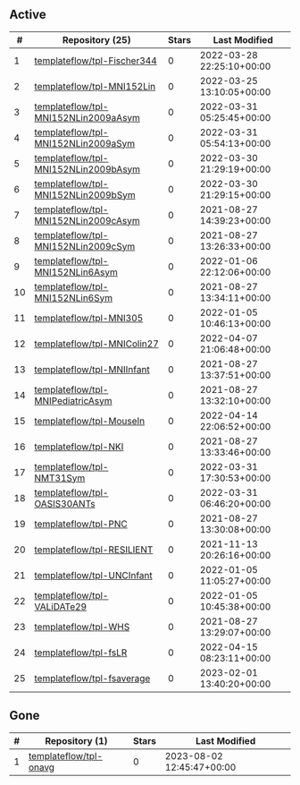 ## Active
| # | Repository (25) | Stars | Last Modified |
| --- | --- | --- | --- |
| 1 | [templateflow/tpl-Fischer344](https://gin.g-node.org/templateflow/tpl-Fischer344) | 0 | 2022-03-28 22:25:10+00:00 |
| 2 | [templateflow/tpl-MNI152Lin](https://gin.g-node.org/templateflow/tpl-MNI152Lin) | 0 | 2022-03-25 13:10:05+00:00 |
| 3 | [templateflow/tpl-MNI152NLin2009aAsym](https://gin.g-node.org/templateflow/tpl-MNI152NLin2009aAsym) | 0 | 2022-03-31 05:25:45+00:00 |
| 4 | [templateflow/tpl-MNI152NLin2009aSym](https://gin.g-node.org/templateflow/tpl-MNI152NLin2009aSym) | 0 | 2022-03-31 05:54:13+00:00 |
| 5 | [templateflow/tpl-MNI152NLin2009bAsym](https://gin.g-node.org/templateflow/tpl-MNI152NLin2009bAsym) | 0 | 2022-03-30 21:29:19+00:00 |
| 6 | [templateflow/tpl-MNI152NLin2009bSym](https://gin.g-node.org/templateflow/tpl-MNI152NLin2009bSym) | 0 | 2022-03-30 21:29:15+00:00 |
| 7 | [templateflow/tpl-MNI152NLin2009cAsym](https://gin.g-node.org/templateflow/tpl-MNI152NLin2009cAsym) | 0 | 2021-08-27 14:39:23+00:00 |
| 8 | [templateflow/tpl-MNI152NLin2009cSym](https://gin.g-node.org/templateflow/tpl-MNI152NLin2009cSym) | 0 | 2021-08-27 13:26:33+00:00 |
| 9 | [templateflow/tpl-MNI152NLin6Asym](https://gin.g-node.org/templateflow/tpl-MNI152NLin6Asym) | 0 | 2022-01-06 22:12:06+00:00 |
| 10 | [templateflow/tpl-MNI152NLin6Sym](https://gin.g-node.org/templateflow/tpl-MNI152NLin6Sym) | 0 | 2021-08-27 13:34:11+00:00 |
| 11 | [templateflow/tpl-MNI305](https://gin.g-node.org/templateflow/tpl-MNI305) | 0 | 2022-01-05 10:46:13+00:00 |
| 12 | [templateflow/tpl-MNIColin27](https://gin.g-node.org/templateflow/tpl-MNIColin27) | 0 | 2022-04-07 21:06:48+00:00 |
| 13 | [templateflow/tpl-MNIInfant](https://gin.g-node.org/templateflow/tpl-MNIInfant) | 0 | 2021-08-27 13:37:51+00:00 |
| 14 | [templateflow/tpl-MNIPediatricAsym](https://gin.g-node.org/templateflow/tpl-MNIPediatricAsym) | 0 | 2021-08-27 13:32:10+00:00 |
| 15 | [templateflow/tpl-MouseIn](https://gin.g-node.org/templateflow/tpl-MouseIn) | 0 | 2022-04-14 22:06:52+00:00 |
| 16 | [templateflow/tpl-NKI](https://gin.g-node.org/templateflow/tpl-NKI) | 0 | 2021-08-27 13:33:46+00:00 |
| 17 | [templateflow/tpl-NMT31Sym](https://gin.g-node.org/templateflow/tpl-NMT31Sym) | 0 | 2022-03-31 17:30:53+00:00 |
| 18 | [templateflow/tpl-OASIS30ANTs](https://gin.g-node.org/templateflow/tpl-OASIS30ANTs) | 0 | 2022-03-31 06:46:20+00:00 |
| 19 | [templateflow/tpl-PNC](https://gin.g-node.org/templateflow/tpl-PNC) | 0 | 2021-08-27 13:30:08+00:00 |
| 20 | [templateflow/tpl-RESILIENT](https://gin.g-node.org/templateflow/tpl-RESILIENT) | 0 | 2021-11-13 20:26:16+00:00 |
| 21 | [templateflow/tpl-UNCInfant](https://gin.g-node.org/templateflow/tpl-UNCInfant) | 0 | 2022-01-05 11:05:27+00:00 |
| 22 | [templateflow/tpl-VALiDATe29](https://gin.g-node.org/templateflow/tpl-VALiDATe29) | 0 | 2022-01-05 10:45:38+00:00 |
| 23 | [templateflow/tpl-WHS](https://gin.g-node.org/templateflow/tpl-WHS) | 0 | 2021-08-27 13:29:07+00:00 |
| 24 | [templateflow/tpl-fsLR](https://gin.g-node.org/templateflow/tpl-fsLR) | 0 | 2022-04-15 08:23:11+00:00 |
| 25 | [templateflow/tpl-fsaverage](https://gin.g-node.org/templateflow/tpl-fsaverage) | 0 | 2023-02-01 13:40:20+00:00 |

## Gone
| # | Repository (1) | Stars | Last Modified |
| --- | --- | --- | --- |
| 1 | [templateflow/tpl-onavg](https://gin.g-node.org/templateflow/tpl-onavg) | 0 | 2023-08-02 12:45:47+00:00 |
